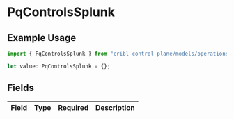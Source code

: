 # PqControlsSplunk

## Example Usage

```typescript
import { PqControlsSplunk } from "cribl-control-plane/models/operations";

let value: PqControlsSplunk = {};
```

## Fields

| Field       | Type        | Required    | Description |
| ----------- | ----------- | ----------- | ----------- |